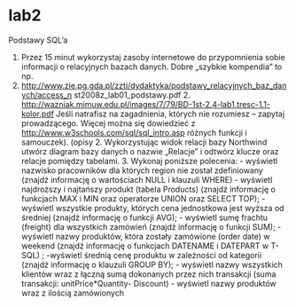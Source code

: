 lab2
====

Podstawy SQL’a 
1. Przez 15 minut wykorzystaj zasoby internetowe do przypomnienia sobie informacji o relacyjnych bazach danych. Dobre „szybkie kompendia” to np.
1. http://www.zie.pg.gda.pl/zzti/dydaktyka/podstawy_relacyjnych_baz_danych/access_n st2008z_lab01_podstawy.pdf 2. http://wazniak.mimuw.edu.pl/images/7/79/BD-1st-2.4-lab1.tresc-1.1-kolor.pdf Jeśli natrafisz na zagadnienia, których nie rozumiesz – zapytaj prowadzącego. Więcej można się dowiedzieć z http://www.w3schools.com/sql/sql_intro.asp różnych funkcji i samouczek). (opisy 2. Wykorzystując widok relacji bazy Northwind utwórz diagram bazy danych o nazwie „Relacje” i odtwórz klucze oraz relacje pomiędzy tabelami. 3. Wykonaj poniższe polecenia: - wyświetl nazwisko pracowników dla których region nie został zdefiniowany (znajdź informację o wartościach NULL i klauzuli WHERE) - wyświetl najdroższy i najtańszy produkt (tabela Products) (znajdź informację o funkcjach MAX i MIN oraz operatorze UNION oraz SELECT TOP); - wyświetl wszystkie produkty, których cena jednostkowa jest wyższa od średniej (znajdź informację o funkcji AVG);  - wyświetl sumę frachtu (freight) dla wszystkich zamówień (znajdź informację o funkcji SUM); - wyświetl nazwy  produktów, która zostały zamówione (order date) w weekend (znajdź informację o funkcjach DATENAME i DATEPART w T-SQL) ; -wyświetl średnią cenę produktu w zależności od kategorii (znajdź informację o klauzuli GROUP BY);                        - wyświetl nazwy wszystkich klientów wraz z łączną sumą dokonanych przez nich transakcji (suma transakcji: unitPrice*Quantity- Discount)  - wyświetl nazwy produktów wraz z ilością zamówionych
